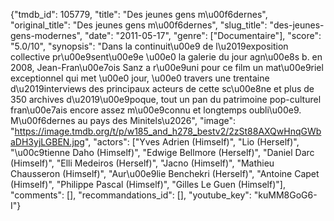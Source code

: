 {"tmdb_id": 105779, "title": "Des jeunes gens m\u00f6dernes", "original_title": "Des jeunes gens m\u00f6dernes", "slug_title": "des-jeunes-gens-modernes", "date": "2011-05-17", "genre": ["Documentaire"], "score": "5.0/10", "synopsis": "Dans la continuit\u00e9 de l\u2019exposition collective pr\u00e9sent\u00e9e \u00e0 la galerie du jour agn\u00e8s b. en 2008, Jean-Fran\u00e7ois Sanz a r\u00e9uni pour ce film un mat\u00e9riel exceptionnel qui met \u00e0 jour, \u00e0 travers une trentaine d\u2019interviews des principaux acteurs de cette sc\u00e8ne et plus de 350 archives d\u2019\u00e9poque, tout un pan du patrimoine pop-culturel fran\u00e7ais encore assez m\u00e9connu et longtemps oubli\u00e9. M\u00f6dernes au pays des Minitels\u2026", "image": "https://image.tmdb.org/t/p/w185_and_h278_bestv2/2zSt88AXQwHnqGWbaDH3yjLGBEN.jpg", "actors": ["Yves Adrien (Himself)", "Lio (Herself)", "\u00c9tienne Daho (Himself)", "Edwige Bellmore (Herself)", "Daniel Darc (Himself)", "Elli Medeiros (Herself)", "Jacno (Himself)", "Mathieu Chausseron (Himself)", "Aur\u00e9lie Benchekri (Herself)", "Antoine Capet (Himself)", "Philippe Pascal (Himself)", "Gilles Le Guen (Himself)"], "comments": [], "recommandations_id": [], "youtube_key": "kuMM8GoG6-I"}